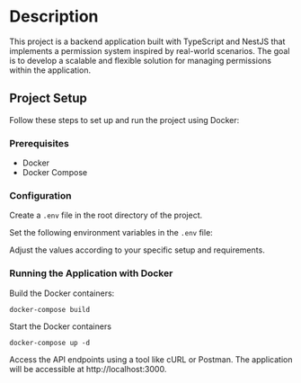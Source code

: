 # Description
This project is a backend application built with TypeScript and NestJS that implements a permission system inspired by real-world scenarios. The goal is to develop a scalable and flexible solution for managing permissions within the application.

## Project Setup

Follow these steps to set up and run the project using Docker:

### Prerequisites

- Docker
- Docker Compose 

### Configuration

Create a `.env` file in the root directory of the project.

Set the following environment variables in the `.env` file:

Adjust the values according to your specific setup and requirements.

### Running the Application with Docker

Build the Docker containers:

```shell
docker-compose build
```
Start the Docker containers
```shell
docker-compose up -d
```
Access the API endpoints using a tool like cURL or Postman.
The application will be accessible at http://localhost:3000.